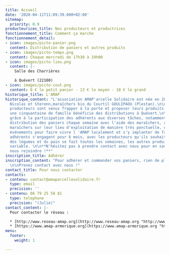 ```yaml
---
title: Accueil
date: '2020-04-11T11:09:39.000+02:00'
sitemap:
  priority: 0.9
producteurices_title: Nos producteurs et productrices
fonctionnement_title: Comment ça marche
fonctionnement_detail:
- icon: images/picto-panier.png
  content: Distribution de paniers et autres produits
- icon: images/picto-temps.png
  content: Chaque mercredi de 17h30 à 19h00
- icon: images/picto-lieu.png
  content: |-
    Salle des Charrières

    à Quévert (22100)
- icon: images/picto-cout.png
  content: 8 € le petit panier - 13 € le moyen - 18 € le grand
historique_title: L'AMAP
historique_content: "L'association AMAP'arcelle Solidaire est née en 2008 autour de
  Nicolas et Sterenn,maraîchers bio du Courtil GOULIPAOU (Plestan).\n\n, plusieurs
  producteurs sont venus frapper à la porte et proposer leurs produits. Aujourd'hui,
  une cinquantaine de famille bénéficie des distributions à Quévert.\n\nL'AMAP fonctionne
  grâce à la participation des adhérents aux diverses tâches, notamment assurer la
  distribution des paniers chaque semaine avec l'aide des maraîchers, retrouver les
  maraîchers sur leur lieu d'exploitation de manière très ponctuelle, organiser quelques
  événements pour faire vivre l 'AMAP localement et s'y implanter de façon pérenne.\n\nLes
  adhérents s'engagent pour 6 mois, avec les producteurs qu'ils souhaitent. La distribution
  des légumes et du pain se fait toutes les semaines, les autres produits à un rythme
  variable. \n\n**N'hésitez pas à prendre contact avec nous pour en savoir plus et
  nous rejoindre !**"
inscription_title: Adhérer
inscription_content: "Pour adhérer et commander vos paniers, rien de plus simple !
  \n\nPrenez contact avec nous !"
contact_title: Pour nous contacter
contacts:
- contenu: contact@amaparcellesolidaire.fr
  type: email
  precision: ''
- contenu: 06 79 25 58 81
  type: telephone
  precision: "(Julie)"
contact_content: |-
  Pour contacter le réseau :

  * [http://www.reseau-amap.org](http://www.reseau-amap.org "http://www.reseau-amap.org")
  * [https://www.amap-armorique.org](https://www.amap-armorique.org "https://www.amap-armorique.org")
menu:
  footer:
    weight: 1

---
```

